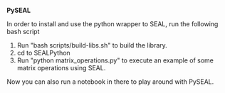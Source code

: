 **PySEAL**

In order to install and use the python wrapper to SEAL, run the following bash script

1. Run "bash scripts/build-libs.sh" to build the library. 
2. cd to SEALPython
3. Run "python  matrix_operations.py" to execute an example of some matrix operations using SEAL.

Now you can also run a notebook in there to play around with PySEAL. 
